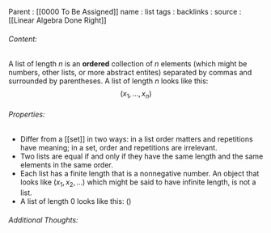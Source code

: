 Parent : [[0000 To Be Assigned]]
name : list
tags : 
backlinks : 
source : [[Linear Algebra Done Right]]

###### Content:
A list of length $n$ is an **ordered** collection of $n$ elements (which might be numbers, other lists, or more abstract entites) separated by commas and surrounded by parentheses. A list of length $n$ looks like this: $$(x_1,...,x_n)$$

###### Properties:
- Differ from a [[set]] in two ways: in a list order matters and repetitions have meaning; in a set, order and repetitions are irrelevant.
- Two lists are equal if and only if they have the same length and the same elements in the same order.
- Each list has a finite length that is a nonnegative number. An object that looks like $(x_1,x_2,...)$ which might be said to have infinite length, is not a list.
- A list of length 0 looks like this: $()$

###### Additional Thoughts:
